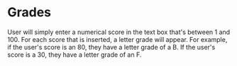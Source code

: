 # Grades
User will simply enter a numerical score in the text box that's between 1 and 100. For each score that is inserted, a letter grade will appear. For example, if the user's score is an 80, they have a letter grade of a B. If the user's score is a 30, they have a letter grade of an F.
